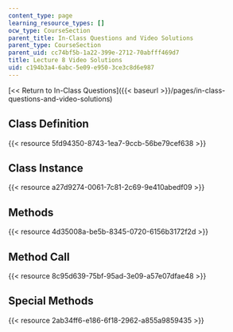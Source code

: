 ```yaml
---
content_type: page
learning_resource_types: []
ocw_type: CourseSection
parent_title: In-Class Questions and Video Solutions
parent_type: CourseSection
parent_uid: cc74bf5b-1a22-399e-2712-70abfff469d7
title: Lecture 8 Video Solutions
uid: c194b3a4-6abc-5e09-e950-3ce3c8d6e987
---
```


[\<\< Return to In-Class Questions]({{< baseurl >}}/pages/in-class-questions-and-video-solutions)

Class Definition
----------------

{{< resource 5fd94350-8743-1ea7-9ccb-56be79cef638 >}}

Class Instance
--------------

{{< resource a27d9274-0061-7c81-2c69-9e410abedf09 >}}

Methods
-------

{{< resource 4d35008a-be5b-8345-0720-6156b3172f2d >}}

Method Call
-----------

{{< resource 8c95d639-75bf-95ad-3e09-a57e07dfae48 >}}

Special Methods
---------------

{{< resource 2ab34ff6-e186-6f18-2962-a855a9859435 >}}